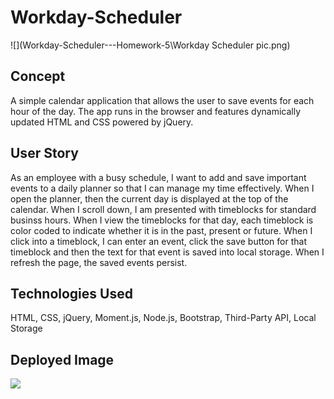 # Workday-Scheduler
![](Workday-Scheduler---Homework-5\Workday Scheduler pic.png)

## Concept
A simple calendar application that allows the user to save events for each hour of the day. The app runs in the browser and features dynamically updated HTML and CSS powered by jQuery.

## User Story
As an employee with a busy schedule, I want to add and save important events to a daily planner so that I can manage my time effectively. 
When I open the planner, then the current day is displayed at the top of the calendar. When I scroll down, I am presented with timeblocks for standard businss hours. When I view the timeblocks for that day, each timeblock is color coded to indicate whether it is in the past, present or future. When I click into a timeblock, I can enter an event, click the save button for that timeblock and then the text for that event is saved into local storage. When I refresh the page, the saved events persist.

## Technologies Used
HTML, CSS, jQuery, Moment.js, Node.js, Bootstrap, Third-Party API, Local Storage

## Deployed Image

<img src="Workday-Scheduler---Homework-5\Workday Scheduler pic.png">






